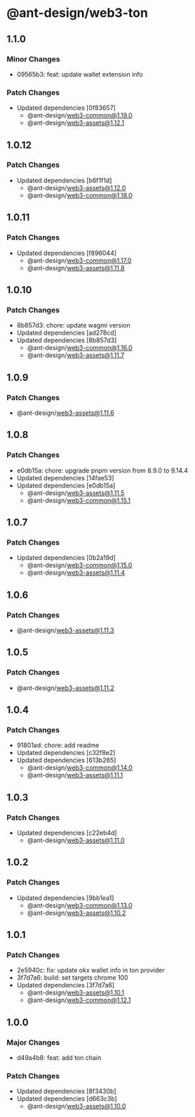 # @ant-design/web3-ton

## 1.1.0

### Minor Changes

- 09565b3: feat: update wallet extension info

### Patch Changes

- Updated dependencies [0f83657]
  - @ant-design/web3-common@1.19.0
  - @ant-design/web3-assets@1.12.1

## 1.0.12

### Patch Changes

- Updated dependencies [b6f1f1d]
  - @ant-design/web3-assets@1.12.0
  - @ant-design/web3-common@1.18.0

## 1.0.11

### Patch Changes

- Updated dependencies [f896044]
  - @ant-design/web3-common@1.17.0
  - @ant-design/web3-assets@1.11.8

## 1.0.10

### Patch Changes

- 8b857d3: chore: update wagmi version
- Updated dependencies [ad278cd]
- Updated dependencies [8b857d3]
  - @ant-design/web3-common@1.16.0
  - @ant-design/web3-assets@1.11.7

## 1.0.9

### Patch Changes

- @ant-design/web3-assets@1.11.6

## 1.0.8

### Patch Changes

- e0db15a: chore: upgrade pnpm version from 8.9.0 to 9.14.4
- Updated dependencies [14fae53]
- Updated dependencies [e0db15a]
  - @ant-design/web3-assets@1.11.5
  - @ant-design/web3-common@1.15.1

## 1.0.7

### Patch Changes

- Updated dependencies [0b2a19d]
  - @ant-design/web3-common@1.15.0
  - @ant-design/web3-assets@1.11.4

## 1.0.6

### Patch Changes

- @ant-design/web3-assets@1.11.3

## 1.0.5

### Patch Changes

- @ant-design/web3-assets@1.11.2

## 1.0.4

### Patch Changes

- 91801ad: chore: add readme
- Updated dependencies [c32f8e2]
- Updated dependencies [613b265]
  - @ant-design/web3-common@1.14.0
  - @ant-design/web3-assets@1.11.1

## 1.0.3

### Patch Changes

- Updated dependencies [c22eb4d]
  - @ant-design/web3-assets@1.11.0

## 1.0.2

### Patch Changes

- Updated dependencies [9bb1ea1]
  - @ant-design/web3-common@1.13.0
  - @ant-design/web3-assets@1.10.2

## 1.0.1

### Patch Changes

- 2e5940c: fix: update okx wallet info in ton provider
- 3f7d7a6: build: set targets chrome 100
- Updated dependencies [3f7d7a6]
  - @ant-design/web3-assets@1.10.1
  - @ant-design/web3-common@1.12.1

## 1.0.0

### Major Changes

- d49a4b8: feat: add ton chain

### Patch Changes

- Updated dependencies [8f3430b]
- Updated dependencies [d663c3b]
  - @ant-design/web3-assets@1.10.0
